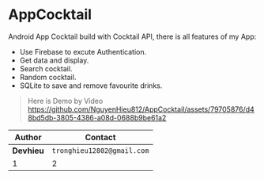 # AppCocktail
Android App Cocktail build with Cocktail API, there is all features of my App:
+ Use Firebase to excute Authentication.
+ Get data and display.
+ Search cocktail.
+ Random cocktail.
+ SQLite to save and remove favourite drinks.
> Here is Demo by Video
https://github.com/NguyenHieu812/AppCocktail/assets/79705876/d48bd5db-3805-4386-a08d-0688b9be61a2

Author | Contact
--- | ---
**Devhieu** | `tronghieu12802@gmail.com`
1 | 2
